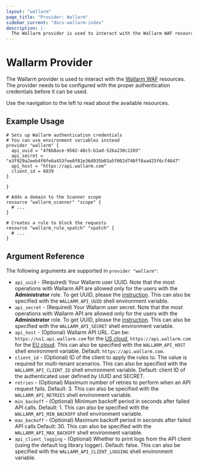 ```yaml
---
layout: "wallarm"
page_title: "Provider: Wallarm"
sidebar_current: "docs-wallarm-index"
description: |-
  The Wallarm provider is used to interact with the Wallarm WAF resources. The provider needs to be configured with the proper authentication credentials before it can be used.
---
```


# Wallarm Provider

The Wallarm provider is used to interact with the [Wallarm WAF](https://docs.wallarm.com/) resources. The provider needs to be configured with the proper authentication credentials before it can be used.

Use the navigation to the left to read about the available resources.

## Example Usage

```hcl
# Sets up Wallarm authentication credentials
# You can use environment variables instead
provider "wallarm" {
  api_uuid = "4f6b8ace-9502-48c5-b1ad-526a230c2203"
  api_secret = "e3f929a2eeb4f0fe6a453fee0f81e36d935b03a5f002d740ff8aa425f6cf4647"
  api_host = "https://api.wallarm.com"
  client_id = 6039
}

}

# Adds a domain to the Scanner scope
resource "wallarm_scanner" "scope" {
  # ...
}

# Creates a rule to block the requests
resource "wallarm_rule_vpatch" "vpatch" {
  # ...
}
```

## Argument Reference

The following arguments are supported in `provider "wallarm"`:

* `api_uuid` - (Required) Your Wallarm user UUID. Note that the most operations with Wallarm API are allowed only for the users with the **Administrator** role. To get UUID, please the [instruction](https://docs.wallarm.com/admin-en/api-en/#your-own-client). This can also be specified with the `WALLARM_API_UUID` shell environment variable.
* `api_secret` - (Required) Your Wallarm user secret. Note that the most operations with Wallarm API are allowed only for the users with the **Administrator** role. To get UUID, please the [instruction](https://docs.wallarm.com/admin-en/api-en/#your-own-client). This can also be specified with the `WALLARM_API_SECRET` shell environment variable.
* `api_host` - (Optional) Wallarm API URL. Can be: `https://us1.api.wallarm.com` for the [US cloud](https://docs.wallarm.com/quickstart-en/how-wallarm-works/qs-intro-en/#us-cloud), `https://api.wallarm.com` for the [EU cloud](https://docs.wallarm.com/quickstart-en/how-wallarm-works/qs-intro-en/#eu-cloud). This can also be specified with the `WALLARM_API_HOST` shell environment variable. Default: `https://api.wallarm.com`.
* `client_id` - (Optional) ID of the client to apply the rules to. The value is required for multi-tenant scenarios. This can also be specified with the `WALLARM_API_CLIENT_ID` shell environment variable. Default: client ID of the authenticated user defined by UUID and SECRET.
* `retries` - (Optional) Maximum number of retries to perform when an API request fails. Default: 3. This can also be specified with the `WALLARM_API_RETRIES` shell environment variable.
* `min_backoff` - (Optional) Minimum backoff period in seconds after failed API calls. Default: 1. This can also be specified with the `WALLARM_API_MIN_BACKOFF` shell environment variable.
* `max_backoff` - (Optional) Maximum backoff period in seconds after failed API calls Default: 30. This can also be specified with the `WALLARM_API_MAX_BACKOFF` shell environment variable.
* `api_client_logging` - (Optional) Whether to print logs from the API client (using the default log library logger). Default: false. This can also be specified with the `WALLARM_API_CLIENT_LOGGING` shell environment variable.
